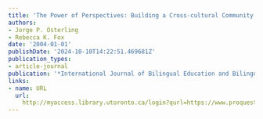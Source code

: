```yaml
---
title: 'The Power of Perspectives: Building a Cross-cultural Community of Learners'
authors:
- Jorge P. Osterling
- Rebecca K. Fox
date: '2004-01-01'
publishDate: '2024-10-10T14:22:51.469681Z'
publication_types:
- article-journal
publication: '*International Journal of Bilingual Education and Bilingualism*'
links:
- name: URL
  url: 
    http://myaccess.library.utoronto.ca/login?qurl=https://www.proquest.com/docview/620666586?accountid=14771&bdid=38384&_bd=tTbzYdUIAr0zp2S811kyckuK3VE%3D
---
```

